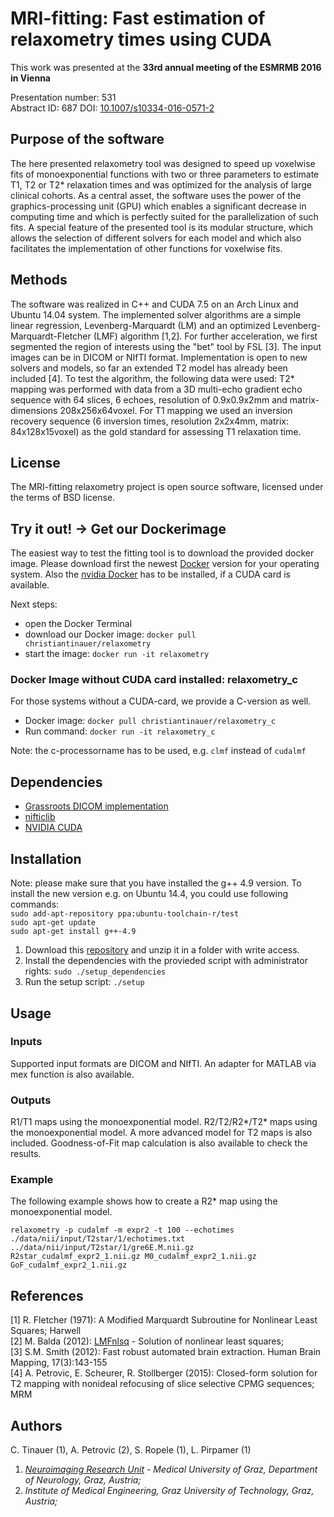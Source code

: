 # MRI-fitting: Fast estimation of relaxometry times using CUDA
This work was presented at the **33rd annual meeting of the ESMRMB 2016 in Vienna** <br>

Presentation number: 531 <br>
Abstract ID: 687
DOI: [10.1007/s10334-016-0571-2](http://link.springer.com/article/10.1007/s10334-016-0571-2)

## Purpose of the software
The here presented relaxometry tool was designed to speed up voxelwise fits of monoexponential functions with two or three parameters to estimate T1, T2 or T2* relaxation times and was optimized for the analysis of large clinical cohorts. As a central asset, the software uses the power of the graphics-processing unit (GPU) which enables a significant decrease in computing time and which is perfectly suited for the parallelization of such fits. A special feature of the presented tool is its modular structure, which allows the selection of different solvers for each model and which also facilitates the implementation of other functions for voxelwise fits. 

## Methods
The software was realized in C++ and CUDA 7.5 on an Arch Linux and Ubuntu 14.04 system. The implemented solver algorithms are a simple linear regression, Levenberg-Marquardt (LM) and an optimized Levenberg-Marquardt-Fletcher (LMF) algorithm [1,2]. For further acceleration, we first segmented the region of interests using the "bet" tool by FSL [3]. The input images can be in DICOM or NIfTI format.  Implementation is open to new solvers and models, so far an extended T2 model has already been included [4]. To test the algorithm, the following data were used: T2* mapping was performed with data from a 3D multi-echo gradient echo sequence with 64 slices, 6 echoes, resolution of 0.9x0.9x2mm and matrix-dimensions 208x256x64voxel. For T1 mapping we used an inversion recovery sequence (6 inversion times, resolution 2x2x4mm, matrix: 84x128x15voxel) as the gold standard for assessing T1 relaxation time. 


## License
The MRI-fitting relaxometry project is open source software, licensed under the terms of BSD license.

## Try it out! -> Get our Dockerimage
The easiest way to test the fitting tool is to download the provided docker image. Please download first the newest [Docker](https://www.docker.com/) version for your operating system. Also the [nvidia Docker](https://github.com/NVIDIA/nvidia-docker) has to be installed, if a CUDA card is available.

Next steps: 
- open the Docker Terminal
- download our Docker image: `docker pull christiantinauer/relaxometry`
- start the image: `docker run -it relaxometry`

### Docker Image without CUDA card installed: relaxometry_c
For those systems without a CUDA-card, we provide a C-version as well. 
- Docker image: `docker pull christiantinauer/relaxometry_c`
- Run command: `docker run -it relaxometry_c`

Note: the c-processorname has to be used, e.g. `clmf` instead of `cudalmf`

## Dependencies
- [Grassroots DICOM implementation](https://sourceforge.net/projects/gdcm/)
- [nifticlib](https://sourceforge.net/projects/niftilib/files/nifticlib/)
- [NVIDIA CUDA](https://developer.nvidia.com/cuda-zone)

## Installation
Note: please make sure that you have installed the g++ 4.9 version. To install the new version e.g. on Ubuntu 14.4, you could use following commands: <br>
`sudo add-apt-repository ppa:ubuntu-toolchain-r/test` <br>
`sudo apt-get update `<br> 
`sudo apt-get install g++-4.9 `<br>

1. Download this  [repository](https://codeload.github.com/christiantinauer/relaxometry/zip/master) and unzip it in a folder with write access. 
2. Install the dependencies with the provieded script with administrator rights: `sudo ./setup_dependencies`
3. Run the setup script: `./setup`

## Usage
### Inputs
Supported input formats are DICOM and NIfTI. An adapter for MATLAB via mex function is also available.
### Outputs
R1/T1 maps using the monoexponential model. R2/T2/R2\*/T2\* maps using the monoexponential model. A more advanced model for T2 maps is also included. Goodness-of-Fit map calculation is also available to check the results.
### Example
The following example shows how to create a R2* map using the monoexponential model.

`relaxometry -p cudalmf -m expr2 -t 100 --echotimes ./data/nii/input/T2star/1/echotimes.txt ../data/nii/input/T2star/1/gre6E.M.nii.gz R2star_cudalmf_expr2_1.nii.gz M0_cudalmf_expr2_1.nii.gz GoF_cudalmf_expr2_1.nii.gz`


## References
[1]   R. Fletcher (1971): A Modified Marquardt Subroutine for Nonlinear Least Squares; Harwell<br>
[2]   M. Balda (2012): [LMFnlsq](http://de.mathworks.com/matlabcentral/fileexchange/17534-lmfnlsq-solution-of-nonlinear-least-squares) - Solution of nonlinear least squares; <br>
[3]   S.M. Smith (2012): Fast robust automated brain extraction. Human Brain Mapping, 17(3):143-155 <br>
[4]   A. Petrovic, E. Scheurer, R. Stollberger (2015): Closed-form solution for T2 mapping with nonideal refocusing of slice selective CPMG sequences; MRM <br>

## Authors
C. Tinauer (1), A. Petrovic (2), S. Ropele (1), L. Pirpamer (1) <br>
1) *[Neuroimaging Research Unit](http://www.neuroimaging.at) - Medical University of Graz, Department of Neurology, Graz, Austria;* <br>
2) *Institute of Medical Engineering, Graz University of Technology, Graz, Austria;*
